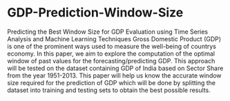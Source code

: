 # GDP-Prediction-Window-Size
Predicting the Best Window Size for GDP Evaluation using Time Series Analysis and Machine Learning Techniques
Gross Domestic Product (GDP) is one of the
prominent ways used to measure the well-being
of countrys economy. In this paper, we aim to
explore the computation of the optimal window
of past values for the forecasting/predicting GDP.
This approach will be tested on the dataset
containing GDP of India based on Sector Share
from the year 1951-2013. This paper will help us
know the accurate window size required for the
prediction of GDP which will be done by splitting
the dataset into training and testing sets to obtain
the best possible results.
